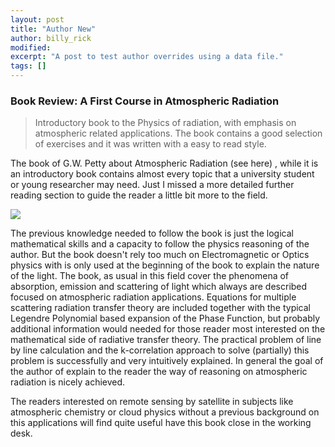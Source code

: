 ```yaml
---
layout: post
title: "Author New"
author: billy_rick
modified:
excerpt: "A post to test author overrides using a data file."
tags: []
---
```



### Book Review: A First Course in Atmospheric Radiation


> Introductory book to the Physics of radiation, with emphasis on atmospheric related applications. The book contains a good selection of exercises and it was written with a easy to read style.

The book of G.W. Petty about Atmospheric Radiation (see here) , while it is an introductory book contains almost every topic that a university student or young researcher may need. Just I missed a more detailed further reading section to guide the reader a little bit more to the field.

![](http://www.sundogpublishing.com/shop/images/41/AtmosRadCover2.jpg)

The previous knowledge needed to follow the book is just the logical mathematical skills and a capacity to follow the physics reasoning of the author. But the book doesn't rely too much on Electromagnetic or Optics physics with is only used at the beginning of the book to explain the nature of the light. The book, as usual in this field cover the phenomena of absorption, emission and scattering of light which always are described focused on atmospheric radiation applications. Equations for multiple scattering radiation transfer theory are included together with the typical Legendre Polynomial based expansion of the Phase Function, but probably additional information would needed for those reader most interested on the mathematical side of radiative transfer theory. The practical problem of line by line calculation and the k-correlation approach to solve (partially) this problem is successfully and very intuitively explained. In general the goal of the author of explain to the reader the way of reasoning on atmospheric radiation is nicely achieved.

The readers interested on remote sensing by satellite in subjects like atmospheric chemistry or cloud physics without a previous background on this applications will find quite useful have this book close in the working desk.



